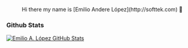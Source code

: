 <p align="center">Hi there my name is [Emilio Andere López](http://softtek.com) 👋</p>

### Github Stats

[![Emilio A. López GitHub Stats](https://github-readme-stats.vercel.app/api?username=EmilioAndere&show_icons=true&count_private=true)](https://github.com/EmilioAndere)

<!--
**EmilioAndere/EmilioAndere** is a ✨ _special_ ✨ repository because its `README.md` (this file) appears on your GitHub profile.

Here are some ideas to get you started:

- 🔭 I’m currently working on ...
- 🌱 I’m currently learning ...
- 👯 I’m looking to collaborate on ...
- 🤔 I’m looking for help with ...
- 💬 Ask me about ...
- 📫 How to reach me: ...
- 😄 Pronouns: ...
- ⚡ Fun fact: ...
-->
